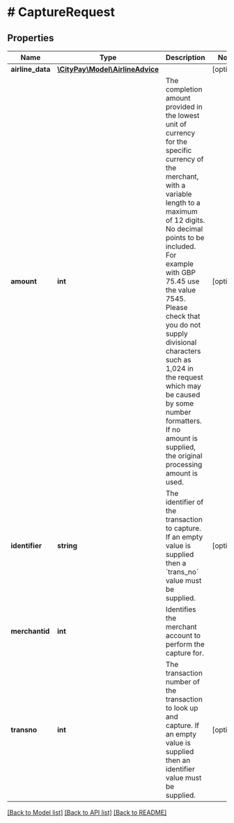 # # CaptureRequest

## Properties

Name | Type | Description | Notes
------------ | ------------- | ------------- | -------------
**airline_data** | [**\CityPay\Model\AirlineAdvice**](AirlineAdvice.md) |  | [optional] 
**amount** | **int** | The completion amount provided in the lowest unit of currency for the specific currency of the merchant, with a variable length to a maximum of 12 digits. No decimal points to be included. For example with GBP 75.45 use the value 7545. Please check that you do not supply divisional characters such as 1,024 in the request which may be caused by some number formatters. If no amount is supplied, the original processing amount is used. | [optional] 
**identifier** | **string** | The identifier of the transaction to capture. If an empty value is supplied then a &#x60;trans_no&#x60; value must be supplied. | [optional] 
**merchantid** | **int** | Identifies the merchant account to perform the capture for. | 
**transno** | **int** | The transaction number of the transaction to look up and capture. If an empty value is supplied then an identifier value must be supplied. | [optional] 

[[Back to Model list]](../../README.md#documentation-for-models) [[Back to API list]](../../README.md#documentation-for-api-endpoints) [[Back to README]](../../README.md)


